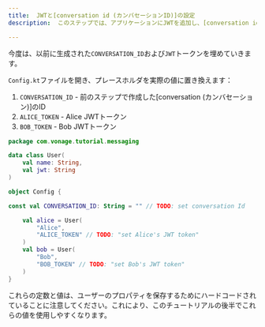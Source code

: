 ```yaml
---
title:  JWTと[conversation id (カンバセーションID)]の設定
description:  このステップでは、アプリケーションにJWTを追加し、[conversation id (カンバセーションID)]を設定する方法を学習します。

---
```


今度は、以前に生成された`CONVERSATION_ID`および`JWT`トークンを埋めていきます。

`Config.kt`ファイルを開き、プレースホルダを実際の値に置き換えます：

1. `CONVERSATION_ID` - 前のステップで作成した[conversation (カンバセーション)]のID
2. `ALICE_TOKEN` - Alice JWTトークン
3. `BOB_TOKEN` - Bob JWTトークン

```kotlin
package com.vonage.tutorial.messaging

data class User(
    val name: String,
    val jwt: String
)

object Config {

const val CONVERSATION_ID: String = "" // TODO: set conversation Id

    val alice = User(
        "Alice",
        "ALICE_TOKEN" // TODO: "set Alice's JWT token"
    )
    val bob = User(
        "Bob",
        "BOB_TOKEN" // TODO: "set Bob's JWT token"
    )
}
```

これらの定数と値は、ユーザーのプロパティを保存するためにハードコードされていることに注意してください。これにより、このチュートリアルの後半でこれらの値を使用しやすくなります。

